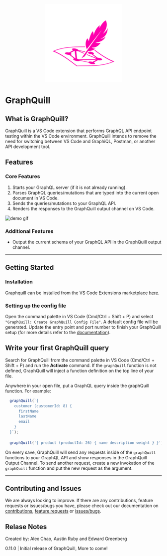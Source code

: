 <p align="center">
  <img width="250px" src="./.github/graphquill-logo.png" />
</p>

# GraphQuill

## What is GraphQuill?
  GraphQuill is a VS Code extension that performs GraphQL API endpoint testing within the VS Code environment. GraphQuill intends to remove the need for switching between VS Code and GraphiQL, Postman, or another API development tool.

## Features
### **Core Features**
  1. Starts your GraphQL server (if it is not already running).
  2. Parses GraphQL queries/mutations that are typed into the current open document in VS Code.
  3. Sends the queries/mutations to your GraphQL API.
  4. Renders the responses to the GraphQuill output channel on VS Code.
  
  <img width="600px" src="./.github/gifs/basicDemo.gif" alt="demo gif" />

### **Additional Features**
  * Output the current schema of your GraphQL API in the GraphQuill output channel.


___

## Getting Started

### **Installation**
Graphquill can be installed from the VS Code Extensions marketplace [here](https://marketplace.visualstudio.com/items?itemName=sproutdeveloping.graphquill).

### **Setting up the config file**
Open the command palette in VS Code (Cmd/Ctrl + Shift + P) and select `"GraphQuill: Create GraphQuill Config File"`. A default config file will be generated. Update the entry point and port number to finish your GraphQuill setup (for more details refer to the [documentation](./.github/docs/documentation.md)).

## Write your first GraphQuill query
Search for GraphQuill from the command palette in VS Code (Cmd/Ctrl + Shift + P) and run the **Activate** command. If the `graphQuill` function is not defined, GraphQuill will inject a function definition on the top line of your file.

Anywhere in your open file, put a GraphQL query inside the graphQuill function. For example: 
  ```javascript
    graphQuill(`{
      customer (customerId: 8) {
        firstName
        lastName
        email
      }  
    }`);

    graphQuill('{ product (productId: 26) { name description weight } }');
  ```
On every save, GraphQuill will send any requests inside of the `graphQuill` functions to your GraphQL API and show responses in the GraphQuill Output Channel. To send another request, create a new invokation of the `graphQuill` function and put the new request as the argument.

___

## Contributing and Issues
We are always looking to improve. If there are any contributions, feature requests or issues/bugs you have, please check out our documentation on [contributions](./.github/docs/contributing.md), [feature requests](./.github/docs/featureRequest.md) or [issues/bugs](./.github/docs/bugReport.md).

## Relase Notes
Created by: Alex Chao, Austin Ruby and Edward Greenberg

0.11.0 | Initial release of GraphQuill, More to come! 
